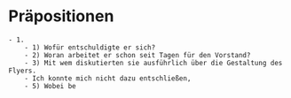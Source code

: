 # Präpositionen
	- 1.
		- 1) Wofür entschuldigte er sich?
		- 2) Woran arbeitet er schon seit Tagen für den Vorstand?
		- 3) Mit wem diskutierten sie ausführlich über die Gestaltung des Flyers.
		- Ich konnte mich nicht dazu entschließen,
		- 5) Wobei be